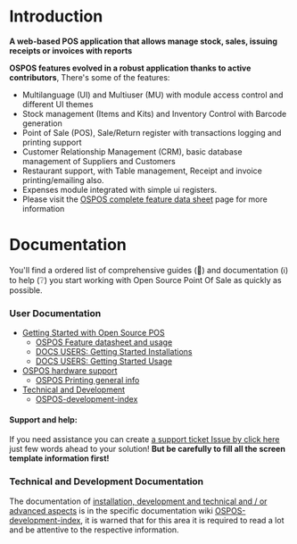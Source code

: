 # Introduction

**A web-based POS application that allows manage stock, sales, issuing receipts or invoices with reports**

**OSPOS features evolved in a robust application thanks to active contributors**, There's some of the features:

- Multilanguage (UI) and Multiuser (MU) with module access control and different UI themes
- Stock management (Items and Kits) and Inventory Control with Barcode generation
- Point of Sale (POS), Sale/Return register with transactions logging and printing support
- Customer Relationship Management (CRM), basic database management of Suppliers and Customers
- Restaurant support, with Table management, Receipt and invoice printing/emailing also.
- Expenses module integrated with simple ui registers.
- Please visit the [OSPOS complete feature data sheet](OSPOS-complete-feature-datasheet) page for more information

# Documentation

You'll find a ordered list of comprehensive guides (🚀) and documentation (ℹ️) to help (❔) you start working with Open Source Point Of Sale as quickly as possible.

### User Documentation

* [Getting Started with Open Source POS](#)
  * [OSPOS Feature datasheet and usage](OSPOS-complete-feature-datasheet)
  * [DOCS USERS: Getting Started Installations](DOCS-USERS-Getting-Started-installations)
  * [DOCS USERS: Getting Started Usage](DOCS-USERS-Getting-Started-usage)
* [OSPOS hardware support](OSPOS-hardware-supported-datasheet)
  * [OSPOS Printing general info](DOCS-USERS-for-OSPOS-Printing)
* [Technical and Development](#technical-and-development)
  * [OSPOS-development-index](OSPOS-development-index)

#### Support and help:

If you need assistance you can create [a support ticket Issue by click here](https://github.com/opensourcepos/opensourcepos/issues/new) just few words ahead to your solution! **But be carefully to fill all the screen template information first!**

### Technical and Development Documentation

The documentation of [installation, development and technical and / or advanced aspects](OSPOS-development-index) is in the specific documentation wiki [OSPOS-development-index](OSPOS-development-index), it is warned that for this area it is required to read a lot and be attentive to the respective information.